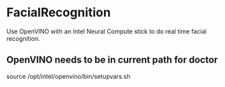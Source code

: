 # FacialRecognition
Use OpenVINO with an Intel Neural Compute stick to do real time facial recognition.

## OpenVINO needs to be in current path for doctor
source /opt/intel/openvino/bin/setupvars.sh
